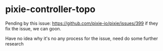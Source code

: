 # pixie-controller-topo

Pending by this issue: https://github.com/pixie-io/pixie/issues/399
if they fix the issue, we can goon.


Have no idea why it's no any process for the issue, need do some further research
